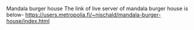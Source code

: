 Mandala burger house 
The link of live server of mandala burger house is below-
https://users.metropolia.fi/~nischald/mandala-burger-house/index.html
